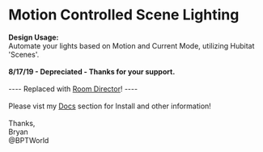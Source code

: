 # Motion Controlled Scene Lighting
<b>Design Usage:</b><br>
Automate your lights based on Motion and Current Mode, utilizing Hubitat 'Scenes'.
<br><br>
<b>8/17/19 - Depreciated - Thanks for your support.</b>
<br><br>
---- Replaced with <a href='https://raw.githubusercontent.com/bptworld/Hubitat/master/Apps/Room%20Director'>Room Director</a>! ----
<br><br>
Please vist my <a href='https://github.com/bptworld/Hubitat/tree/master/Docs' target='_blank'>Docs</a> section for Install and other information!
<br><br>
Thanks,<br>
Bryan<br>
@BPTWorld
